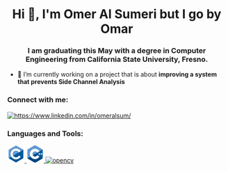 <h1 align="center">Hi 👋, I'm Omer Al Sumeri but I go by Omar</h1>
<h3 align="center">I am graduating this May with a degree in Computer Engineering from California State University, Fresno.</h3>

- 🔭 I’m currently working on a project that is about **improving a system that prevents Side Channel Analysis**

<h3 align="left">Connect with me:</h3>
<p align="left">
<a href="https://linkedin.com/in/https://www.linkedin.com/in/omeralsum/" target="blank"><img align="center" src="https://raw.githubusercontent.com/rahuldkjain/github-profile-readme-generator/master/src/images/icons/Social/linked-in-alt.svg" alt="https://www.linkedin.com/in/omeralsum/" height="30" width="40" /></a>
</p>

<h3 align="left">Languages and Tools:</h3>
<p align="left"> <a href="https://www.cprogramming.com/" target="_blank" rel="noreferrer"> <img src="https://raw.githubusercontent.com/devicons/devicon/master/icons/c/c-original.svg" alt="c" width="40" height="40"/> </a> <a href="https://www.w3schools.com/cpp/" target="_blank" rel="noreferrer"> <img src="https://raw.githubusercontent.com/devicons/devicon/master/icons/cplusplus/cplusplus-original.svg" alt="cplusplus" width="40" height="40"/> </a> <a href="https://opencv.org/" target="_blank" rel="noreferrer"> <img src="https://www.vectorlogo.zone/logos/opencv/opencv-icon.svg" alt="opencv" width="40" height="40"/> </a> </p>

